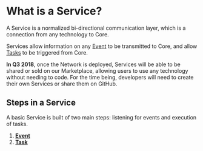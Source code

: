 # What is a Service?

A Service is a normalized bi-directional communication layer, which is a connection from any technology to Core.   
  
Services allow information on any [Event](communication-with-the-core.md) to be transmitted to Core, and allow [Tasks](tasks.md) to be triggered from Core.

**In Q3 2018**, once the Network is deployed, Services will be able to be shared or sold on our Marketplace, allowing users to use any technology without needing to code. For the time being, developers will need to create their own Services or share them on GitHub. 

## Steps in a Service

A basic Service is built of two main steps: listening for events and execution of tasks.

1. [**Event**](communication-with-the-core.md)
2. [**Task**](tasks.md)



